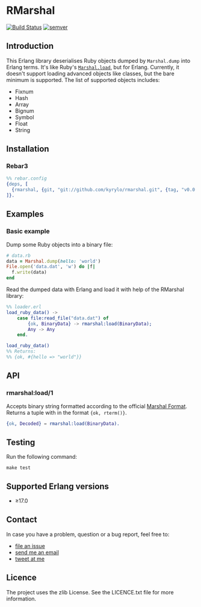 RMarshal
========

[![Build Status](https://travis-ci.org/kyrylo/rmarshal.svg?branch=master)](https://travis-ci.org/kyrylo/rmarshal)
[![semver]](http://semver.org)

Introduction
------------

This Erlang library deserialises Ruby objects dumped by `Marshal.dump` into
Erlang terms. It's like Ruby's [`Marshal.load`][marshal-load], but for
Erlang. Currently, it doesn't support loading advanced objects like classes, but
the bare minimum is supported. The list of supported objects includes:

* Fixnum
* Hash
* Array
* Bignum
* Symbol
* Float
* String

Installation
------------

### Rebar3

```erlang
%% rebar.config
{deps, [
  {rmarshal, {git, "git://github.com/kyrylo/rmarshal.git", {tag, "v0.0.4"}}}
]}.
```

Examples
---

### Basic example

Dump some Ruby objects into a binary file:

```ruby
# data.rb
data = Marshal.dump(hello: 'world')
File.open('data.dat', 'w') do |f|
  f.write(data)
end
```

Read the dumped data with Erlang and load it with help of the RMarshal library:

```erlang
%% loader.erl
load_ruby_data() ->
    case file:read_file("data.dat") of
        {ok, BinaryData} -> rmarshal:load(BinaryData);
        Any -> Any
    end.

load_ruby_data()
%% Returns:
%% {ok, #{hello => "world"}}
```

API
---

### rmarshal:load/1

Accepts binary string formatted according to the official
[Marshal Format][marshal-format]. Returns a tuple with in the format `{ok,
rterm()}`.

```erlang
{ok, Decoded} = rmarshal:load(BinaryData).
```

Testing
---

Run the following command:

```shell
make test
```

Supported Erlang versions
-------------------------

* ≥17.0

Contact
-------

In case you have a problem, question or a bug report, feel free to:

* [file an issue][issues]
* [send me an email](mailto:silin@kyrylo.org)
* [tweet at me][twitter]

Licence
---

The project uses the zlib License. See the LICENCE.txt file for more
information.

[semver]: https://img.shields.io/:semver-0.0.4-brightgreen.svg?style=flat
[marshal-load]: http://ruby-doc.org/core-2.3.0/Marshal.html#method-c-load
[marshal-format]: https://github.com/ruby/ruby/blob/b01c28eeb3942bce1ddf9b9243ecf727d5421c6d/doc/marshal.rdoc
[issues]: https://github.com/kyrylo/rmarshal/issues
[twitter]: https://twitter.com/kyrylosilin
